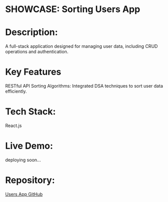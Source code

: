 # SHOWCASE: Sorting Users App
# Description:
A full-stack application designed for managing user data, including CRUD operations and authentication.
# Key Features
RESTful API
Sorting Algorithms: Integrated DSA techniques to sort user data efficiently.
# Tech Stack:
React.js
# Live Demo: 
deploying soon...
# Repository:
[ Users App GitHub](https://github.com/Ginger-Port/users-sort-quicksort)
